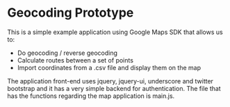 # Geocoding Prototype

This is a simple example application using Google Maps SDK that allows us to:

  - Do geocoding / reverse geocoding
  - Calculate routes between a set of points
  - Import coordinates from a .csv file and display them on the map

The application front-end uses jquery, jquery-ui, underscore and twitter bootstrap and it has a very simple backend for authentication.
The file that has the functions regarding the map application is main.js.

